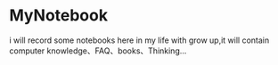 # MyNotebook
i will record some notebooks here in my life with grow up,it will contain computer knowledge、FAQ、books、Thinking...
